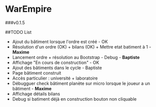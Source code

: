 WarEmpire
=======

###v0.1.5

##TODO List

- Ajout du bâtiment lorsque l'ordre est créé - OK
- Résolution d'un ordre (OK) + bilans (OK) + Mettre etat batiment à 1 - <b>Maxime</b>
- Lancement ordre + résolution au Bootstrap - Debug - <b>Baptiste</b>
- Affichage "En cours de construction" - OK
- Ajout des bâtiments dans le cycle - Baptiste
- Page bâtiment construit
- Accès particulier : université + laboratoire
- Débugguer check bâtiment planète sur micro lorsque le joueur a un bâtiment - <b>Maxime</b>
- Affichage détails bilans
- Debug si batiment déjà en construction bouton non cliquable
